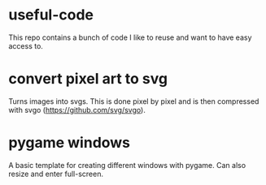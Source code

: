 # useful-code

This repo contains a bunch of code I like to reuse and want to have easy access to.

# convert pixel art to svg

Turns images into svgs. This is done pixel by pixel and is then compressed with svgo (https://github.com/svg/svgo).

# pygame windows

A basic template for creating different windows with pygame. Can also resize and enter full-screen.

